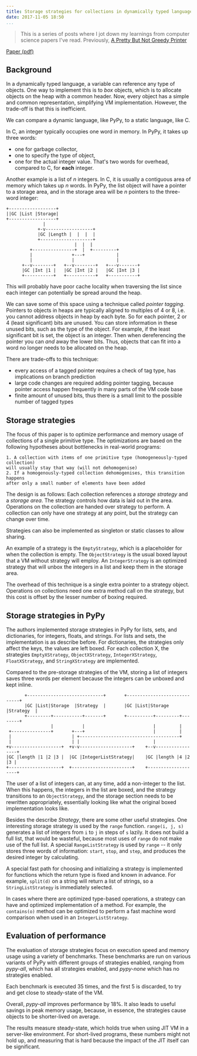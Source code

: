 ```yaml
---
title: Storage strategies for collections in dynamically typed languages - Bolz, Diekmann, Tratt
date: 2017-11-05 18:50
...
```


> This is a series of posts where I jot down my learnings from computer science papers I've read.
Previously, [A Pretty But Not Greedy Printer](./a-pretty-but-not-greedy-printer.html)

[Paper (pdf)](http://tratt.net/laurie/research/pubs/html/bolz_diekmann_tratt__storage_strategies_for_collections_in_dynamically_typed_languages/)

## Background

In a dynamically typed language, a variable can reference any type of objects.
One way to implement this is to *box* objects, which is to allocate objects
on the heap with a common header.
Now, every object has a simple and common representation, simplifying VM implementation.
However, the trade-off is that this is inefficient.

We can compare a dynamic language, like PyPy, to a static language, like C.

In C, an integer typically occupies one word in memory.
In PyPy, it takes up three words:
  - one for garbage collector,
  - one to specify the type of object,
  - one for the actual integer value.
That's two words for overhead, compared to C, for **each** integer.

Another example is a list of *n* integers.
In C, it is usually a contiguous area of memory which takes up *n* words.
In PyPy, the list object will have a pointer to a storage area,
 and in the storage
area will be *n* pointers to the three-word integer:

```
+------------------+
||GC |List |Storage|
+------------------+
              |
            +-v------------------+
            |GC |Length |  |  |  |
            +--------------------+
                          |  |  |
         +----------------+  |  +---------+
         |               +---+            |
         |               |                |
      +--v--------+   +--v--------+   +---v-------+
      |GC |Int |1 |   |GC |Int |2 |   |GC |Int |3 |
      +-----------+   +-----------+   +-----------+
```

This will probably have poor cache locality when traversing
the list since each integer can potentially be spread around the heap.

We can save some of this space using a technique called *pointer tagging*.
Pointers to objects in heaps are typically aligned to multiples of 4 or 8,
i.e. you cannot address objects in heap by each byte.
So for each pointer, 2 or 4 (least significant) bits are unused.
You can store information in these unused bits, such as the type of the object.
For example, if the least significant bit is set, the object is an integer.
Then when dereferencing the pointer you can *and* away the lower bits.
Thus, objects that can fit into a word no longer needs to be allocated on the heap.

There are trade-offs to this technique:
- every access of a tagged pointer requires a check of tag type,
  has implications on branch prediction
- large code changes are required adding pointer tagging, because pointer access
  happen frequently in many parts of the VM code base
- finite amount of unused bits, thus there is a small limit to
  the possible number of tagged types

## Storage strategies

The focus of this paper is to optimize performance and memory usage of
collections of a single primitive type.
The optimizations are based on the following hypotheses about bottlenecks
in real-world programs:

    1. A collection with items of one primitive type (homogeneously-typed collection)
    will usually stay that way (will not dehomogenise)
    2. If a homogenously-typed collection dehomogenises, this transition happens
    after only a small number of elements have been added

The design is as follows:
Each collection references a *storage strategy* and a *storage area*.
The strategy controls how data is laid out in the area.
Operations on the collection are handed over strategy to perform.
A collection can only have one strategy at any point,
but the strategy can change over time.

Strategies can also be implemented as singleton or static classes to allow sharing.

An example of a strategy is the `EmptyStrategy`, which is a placeholder
for when the collection is empty. The `ObjectStrategy` is the usual boxed
layout that a VM without strategy will employ. An `IntegerStrategy` is
an optimized strategy that will unbox the integers in a list and
keep them in the storage area.

The overhead of this technique is a single extra pointer to a strategy object.
Operations on collections need one extra method call on the strategy,
but this cost is offset by the lesser number of boxing required.

## Storage strategies in PyPy

The authors implemented storage strategies in PyPy for lists, sets, and dictionaries,
for integers, floats, and strings.
For lists and sets, the implementation is as describe before.
For dictionaries, the strategies only affect the keys, the values are left boxed.
For each collection X, the strategies `EmptyXStrategy`, `ObjectXStrategy`, `IntegerXStrategy`,
`FloatXStrategy`, and `StringXStrategy` are implemented.

Compared to the pre-storage strategies of the VM, storing a list of integers saves
three words per element because the integers can be unboxed and kept inline.

```
       +-----------------------------+       +-----------------------------+
       |GC |List|Storage  |Strategy  |       |GC |List|Storage  |Strategy  |
       +---------+-----------+-------+       +----------+---------+--------+
                 |           |                          |         |
 +---------------+       +---+                          |         |
 |                       | +--------------------------------------+
 |                       | |                            |
+v-------------------+  +v-v--------------------+    +--v-----------------+
|GC |length |1 |2 |3 |  |GC |IntegerListStrategy|    |GC |length |4 |2 |3 |
+--------------------+  +-----------------------+    +--------------------+
```

The user of a list of integers can, at any time, add a non-integer to the list.
When this happens, the integers in the list are boxed, and the strategy transitions to
an `ObjectStrategy`, and the storage section needs to be rewritten appropriately,
essentially looking like what the original boxed implementation looks like.

Besides the describe *<Type><Collection>Strategy*, there are some other useful strategies.
One interesting storage strategy is used by the `range` function.
`range(i, j, s)` generates a list of integers from `i` to `j` in steps of `s` lazily.
It does not build a full list, that would be wasteful, because most uses of `range`
do not make use of the full list.
A special `RangeListStrategy` is used by `range` -- it only stores three words of information:
`start`, `stop`, and `step`, and produces the desired integer by calculating.

A special fast path for choosing and initializing a strategy is implemented
for functions which the return type is fixed and known in advance.
For example, `split(d)` on a string will return a list of strings, so a
`StringListStrategy` is immediately selected.

In cases where there are optimized type-based operations, a strategy can have
and optimized implementation of a method.
For example, the `contains(o)` method can be optimized to perform a
fast machine word comparison when used in an `IntegerListStrategy`.

## Evaluation of performance

The evaluation of storage strategies focus on execution speed and memory usage
using a variety of benchmarks.
These benchmarks are run on various variants of PyPy with different groups of strategies enabled,
ranging from *pypy-all*, which has all strategies enabled,
and *pypy-none* which has no strategies enabled.

Each benchmark is executed 35 times, and the first 5 is discarded, to try and get close to steady-state
of the VM.

Overall, *pypy-all* improves performance by 18%. It also leads to useful savings in peak memory usage,
because, in essence, the strategies cause objects to be shorter-lived on average.

The results measure steady-state, which holds true when using JIT VM in a server-like environment.
For short-lived programs, these numbers might not hold up, and measuring that is hard
because the impact of the JIT itself can be significant.
